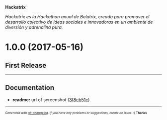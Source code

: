 __Hackatrix__

_Hackatrix es la Hackathon anual de Belatrix, creada para promover el desarrollo colectivo de ideas sociales e innovadoras en un ambiente de diversión y adrenalina pura._

# 1.0.0 (2017-05-16)

## First Release

---

## Documentation

- **readme:** url of screenshot
  ([3f8cb51c](https://github.com/belatrix/BelatrixEventsIOS/commit/3f8cb51c36d405c230d6cbf24e306fa76d1973ef))



---
<sub><sup>*Generated with [git-changelog](https://github.com/rafinskipg/git-changelog). If you have any problems or suggestions, create an issue.* :) **Thanks** </sub></sup>
